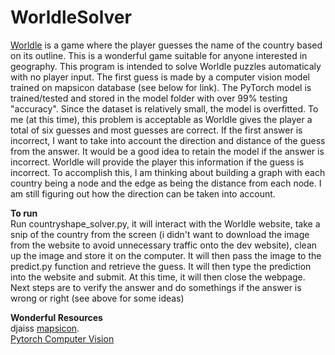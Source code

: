 # WorldleSolver
[Worldle](https://worldle.teuteuf.fr/) is a game where the player guesses the name of the country based on its outline. This is a wonderful game suitable for anyone interested in geography. This program is intended to solve Worldle puzzles automaticaly with no player input. The first guess is made by a computer vision model trained on mapsicon database (see below for link). The PyTorch model is trained/tested and stored in the model folder with over 99% testing "accuracy". Since the dataset is relatively small, the model is overfitted. To me (at this time), this problem is acceptable as Worldle gives the player a total of six guesses and most guesses are correct. If the first answer is incorrect, I want to take into account the direction and distance of the guess from the answer. It would be a good idea to retain the model if the answer is incorrect. Worldle will provide the player this information if the guess is incorrect. To accomplish this, I am thinking about building a graph with each country being a node and the edge as being the distance from each node. I am still figuring out how the direction can be taken into account. 

**To run**\
Run countryshape_solver.py, it will interact with the Worldle website, take a snip of the country from the screen (i didn't want to download the image from the website to avoid unnecessary traffic onto the dev website), clean up the image and store it on the computer. It will then pass the image to the predict.py function and retrieve the guess. It will then type the prediction into the website and submit. At this time, it will then close the webpage. Next steps are to verify the answer and do somethings if the answer is wrong or right (see above for some ideas)

**Wonderful Resources**\
djaiss [mapsicon](https://github.com/djaiss/mapsicon).\
[Pytorch Computer Vision](https://www.learnpytorch.io/03_pytorch_computer_vision/)

